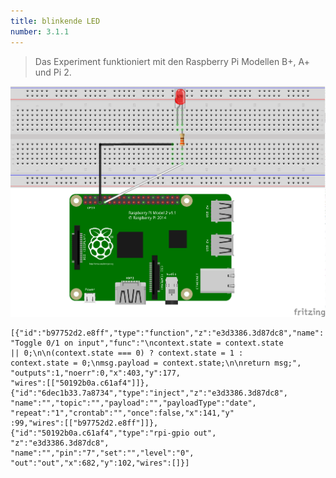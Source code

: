 ```yaml
---
title: blinkende LED
number: 3.1.1
---
```

> Das Experiment funktioniert mit den Raspberry Pi Modellen B+, A+ und Pi 2.

![Schaltplan LED & Raspberry Modell Pi 2](images/fritzing/blinking_Steckplatine.png)

```
[{"id":"b97752d2.e8ff","type":"function","z":"e3d3386.3d87dc8","name":
"Toggle 0/1 on input","func":"\ncontext.state = context.state
|| 0;\n\n(context.state === 0) ? context.state = 1 :
context.state = 0;\nmsg.payload = context.state;\n\nreturn msg;",
"outputs":1,"noerr":0,"x":403,"y":177,
"wires":[["50192b0a.c61af4"]]},
{"id":"6dec1b33.7a8734","type":"inject","z":"e3d3386.3d87dc8",
"name":"","topic":"","payload":"","payloadType":"date",
"repeat":"1","crontab":"","once":false,"x":141,"y"
:99,"wires":[["b97752d2.e8ff"]]},
{"id":"50192b0a.c61af4","type":"rpi-gpio out",
"z":"e3d3386.3d87dc8",
"name":"","pin":"7","set":"","level":"0",
"out":"out","x":682,"y":102,"wires":[]}]
```
